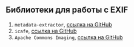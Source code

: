 Библиотеки для работы с EXIF
-------------

1. `metadata-extractor`, [ссылка на GitHub](https://github.com/drewnoakes/metadata-extractor)
2. `icafe`, [ссылка на GitHub](https://github.com/dragon66/icafe)
3. `Apache Commons Imaging`, [ссылка на GitHub](https://github.com/apache/commons-imaging)